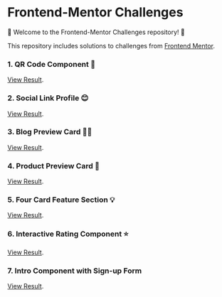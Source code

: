 # Frontend-Mentor Challenges

🚀 Welcome to the Frontend-Mentor Challenges repository! 🚀

This repository includes solutions to challenges from [Frontend Mentor](https://www.frontendmentor.io).

### 1. QR Code Component 📱 

[View Result](https://samahtt.github.io/frontend-mentor-challenges/qr-code-component-main/).

### 2. Social Link Profile 😊

[View Result](https://samahtt.github.io/frontend-mentor-challenges/social-links-profile-main/).

### 3. Blog Preview Card ✍🏻

[View Result](https://samahtt.github.io/frontend-mentor-challenges/blog-preview-card-main/).

### 4. Product Preview Card 🧴 

[View Result](https://samahtt.github.io/frontend-mentor-challenges/product-preview-card-component-main/). 

### 5. Four Card Feature Section 💡

[View Result](https://samahtt.github.io/frontend-mentor-challenges/four-card-feature-section-master/).

### 6. Interactive Rating Component ⭐

[View Result](https://samahtt.github.io/frontend-mentor-challenges/interactive-rating-component-main/).

### 7. Intro Component with Sign-up Form 

[View Result](https://samahtt.github.io/frontend-mentor-challenges/intro-component-with-signup-form-master/).
